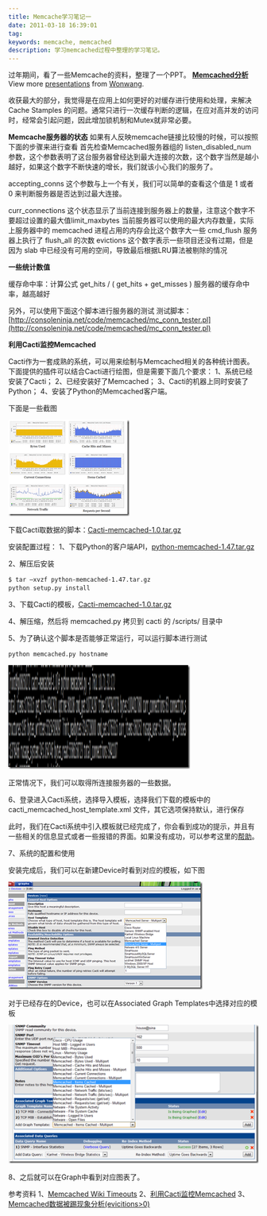 ```yaml
---
title: Memcache学习笔记一
date: 2011-03-18 16:39:01
tag: 
keywords: memcache, memcached
description: 学习memcached过程中整理的学习笔记。
---
```


过年期间，看了一些Memcache的资料，整理了一个PPT。
**[Memcached分析](http://www.slideshare.net/Wonwang/memcached-6915055)** View more [presentations](http://www.slideshare.net/) from [Wonwang](http://www.slideshare.net/Wonwang).

收获最大的部分，我觉得是在应用上如何更好的对缓存进行使用和处理，来解决 Cache Stamples 的问题。通常只进行一次缓存判断的逻辑，在应对高并发的访问时，经常会引起问题，因此增加锁机制和Mutex就非常必要。

**Memcache服务器的状态**
如果有人反映memcache链接比较慢的时候，可以按照下面的步骤来进行查看
首先检查Memcached服务器组的 listen_disabled_num 参数，这个参数表明了这台服务器曾经达到最大连接的次数，这个数字当然是越小越好，如果这个数字不断快速的增长，我们就该小心我们的服务了。

accepting_conns 这个参数与上一个有关，我们可以简单的查看这个值是 1 或者 0 来判断服务器是否达到过最大连接。

curr_connections 这个状态显示了当前连接到服务器上的数量，注意这个数字不要超过设置的最大值limit_maxbytes 当前服务器可以使用的最大内存数量，实际上服务器中的 memcached 进程占用的内存会比这个数字大一些 cmd_flush 服务器上执行了 flush_all 的次数 evictions 这个数字表示一些项目还没有过期，但是因为 slab 中已经没有可用的空间，导致最后根据LRU算法被剔除的情况

**一些统计数值**

缓存命中率：计算公式 get_hits / ( get_hits + get_misses ) 服务器的缓存命中率，越高越好

另外，可以使用下面这个脚本进行服务器的测试
测试脚本：[http://consoleninja.net/code/memcached/mc_conn_tester.pl](http://consoleninja.net/code/memcached/mc_conn_tester.pl)

**利用Cacti监控Memcached**

Cacti作为一套成熟的系统，可以用来绘制与Memcached相关的各种统计图表。下面提供的插件可以结合Cacti进行绘图，但是需要下面几个要求：
1、系统已经安装了Cacti；
2、已经安装好了Memcached；
3、Cacti的机器上同时安装了Python；
4、安装了Python的Memcached客户端。

下面是一些截图

![](20110318-memcache/201103181638445355.png)

下载Cacti取数据的脚本：[Cacti-memcached-1.0.tar.gz](http://s1.dlnws.com/dealnews/developers/cacti-memcached-1.0.tar.gz)

安装配置过程：
1、下载Python的客户端API，[python-memcached-1.47.tar.gz](ftp://ftp.tummy.com/pub/python-memcached/old-releases/python-memcached-1.47.tar.gz)

2、解压后安装
```sh
$ tar –xvzf python-memcached-1.47.tar.gz
python setup.py install
```

3、下载Cacti的模板，[Cacti-memcached-1.0.tar.gz](http://s1.dlnws.com/dealnews/developers/cacti-memcached-1.0.tar.gz)

4、解压缩，然后将 memcached.py 拷贝到 cacti 的 /scripts/ 目录中

5、为了确认这个脚本是否能够正常运行，可以运行脚本进行测试
```python
python memcached.py hostname
```

![](20110318-memcache/201103181638473040.png)

正常情况下，我们可以取得所连接服务器的一些数据。

6、登录进入Cacti系统，选择导入模板，选择我们下载的模板中的 cacti_memcached_host_template.xml 文件，其它选项保持默认，进行保存

此时，我们在Cacti系统中引入模板就已经完成了，你会看到成功的提示，并且有一些相关的信息显式或者一些报错的界面。如果没有成功，可以参考这里的[帮助](http://dealnews.com/developers/cacti/memcached.html#help)。

7、系统的配置和使用

安装完成后，我们可以在新建Device时看到对应的模板，如下图

![](20110318-memcache/201103181638524115.png)

对于已经存在的Device，也可以在Associated Graph Templates中选择对应的模板

![](20110318-memcache/201103181638589932.png)

8、之后就可以在Graph中看到对应图表了。

参考资料
1、[Memcached Wiki Timeouts](http://code.google.com/p/memcached/wiki/Timeouts)
2、[利用Cacti监控Memcached](http://dealnews.com/developers/cacti/memcached.html)
3、[Memcached数据被踢现象分析(evicitions>0)](http://timyang.net/data/memcached-lru-evictions/)
